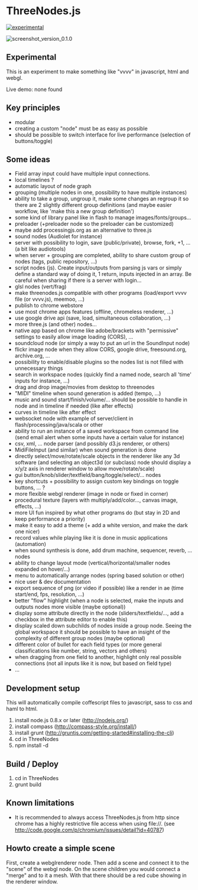# ThreeNodes.js

[![experimental](http://badges.github.io/stability-badges/dist/experimental.svg)](http://github.com/badges/stability-badges)

![screenshot_version_0.1.0](public/misc/screenshot1.jpg)

## Experimental
This is an experiment to make something like "vvvv" in javascript, html and webgl.

Live demo: none found

## Key principles
- modular
- creating a custom "node" must be as easy as possible
- should be possible to switch interface for live performance (selection of buttons/toggle)

## Some ideas
- Field array input could have multiple input connections.
- local timelines ?
- automatic layout of node graph
- grouping (multiple nodes in one, possibility to have multiple instances)
- ability to take a group, ungroup it, make some changes an regroup it so there are 2 slightly different group definitions (and maybe easier workflow, like 'make this a new group definition')
- some kind of library panel like in flash to manage images/fonts/groups...
- preloader (+preloader node so the preloader can be customized)
- maybe add processingjs.org as an alternative to three.js
- sound nodes (Audiolet for instance)
- server with possibility to login, save (public/private), browse, fork, +1, ... (a bit like audiotools)
- when server + grouping are completed, ability to share custom group of nodes (tags, public repository, ...)
- script nodes (js). Create input/outputs from parsing js vars or simply define a standard way of doing it, 1 return, inputs injected in an array. Be careful when sharing if there is a server with login...
- glsl nodes (vert/frag)
- make threenodes.js compatible with other programs (load/export vvvv file (or vvvv.js), meemoo, ...)
- publish to chrome webstore
- use most chrome apps features (offline, chromeless renderer, ...)
- use google drive api (save, load, simultaneous collaboration, ...)
- more three.js (and other) nodes...
- native app based on chrome like adobe/brackets with "permissive" settings to easily allow image loading (CORS), ...
- soundcloud node (or simply a way to put an url in the SoundInput node)
- flickr image node when they allow CORS, google drive, freesound.org, archive.org, ...
- possibility to enable/disable plugins so the nodes list is not filled with unnecessary things
- search in workspace nodes (quickly find a named node, search all 'time' inputs for instance, ...)
- drag and drop image/movies from desktop to threenodes
- "MIDI" timeline when sound generation is added (tempo, ...)
- music and sound start/finish/volume/... should be possible to handle in node and in timeline if needed (like after effects)
- curves in timeline like after effect
- websocket node with example of server/client in flash/processing/java/scala or other
- ability to run an instance of a saved workspace from command line (send email alert when some inputs have a certain value for instance)
- csv, xml, ... node parser (and possibly d3.js renderer, or others)
- MidiFileInput (and similar) when sound generation is done
- directly select/move/rotate/scale objects in the renderer like any 3d software (and selecting an object3d (or subclass) node should display a x/y/z axis in renderer window to allow move/rotate/scale)
- gui button/knob/slider/textfield/bang/toggle/select/... nodes
- key shortcuts + possibility to assign custom key bindings on toggle buttons, ... ?
- more flexible webgl renderer (image in node or fixed in corner)
- procedural texture (layers with multiply/add/color..., canvas image, effects, ...)
- more UI fun inspired by what other programs do (but stay in 2D and keep performance a priority)
- make it easy to add a theme (+ add a white version, and make the dark one nicer)
- record values while playing like it is done in music applications (automation)
- when sound synthesis is done, add drum machine, sequencer, reverb, ... nodes
- ability to change layout mode (vertical/horizontal/smaller nodes expanded on hover/...)
- menu to automatically arrange nodes (spring based solution or other)
- nice user & dev documentation
- export sequence of png (or video if possible) like a render in ae (time start/end, fps, resolution, ...)
- better "flow" highlight (when a node is selected, make the inputs and outputs nodes more visible (maybe optional))
- display some attribute directly in the node (sliders/textfields/..., add a checkbox in the attribute editor to enable this)
- display scaled down subchilds of nodes inside a group node. Seeing the global workspace it should be possible to have an insight of the complexity of different group nodes (maybe optional)
- different color of bullet for each field types (or more general classifications like number, string, vectors and others)
- when dragging from one field to another, highlight only real possible connections (not all inputs like it is now, but based on field type)
- ...

## Development setup
This will automatically compile coffescript files to javascript, sass to css and haml to html.

1. install node.js 0.8.x or later (http://nodejs.org/)
2. install compass (http://compass-style.org/install/)
3. install grunt (http://gruntjs.com/getting-started#installing-the-cli)
4. cd in ThreeNodes
5. npm install -d

## Build / Deploy
1. cd in ThreeNodes
2. grunt build

## Known limitations
- It is recommended to always access ThreeNodes.js from http since chrome has a highly restrictive file access when using file://. (see http://code.google.com/p/chromium/issues/detail?id=40787)

## Howto create a simple scene
First, create a webglrenderer node. Then add a scene and connect it to the "scene" of the webgl node. On the scene children you would connect a "merge" and to it a mesh. With that there should be a red cube showing in the renderer window.
